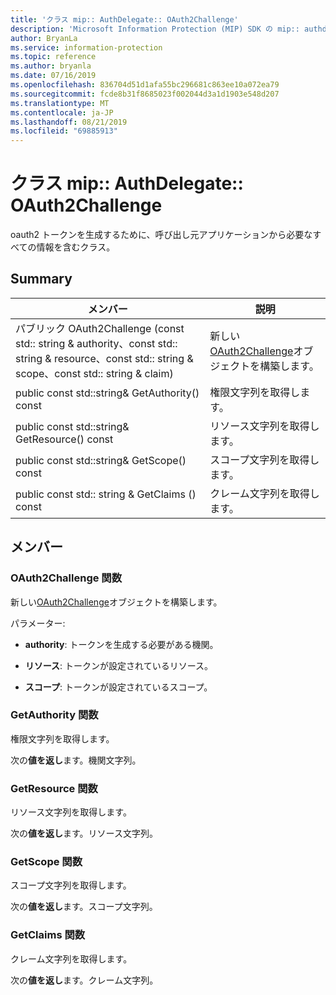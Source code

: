 ```yaml
---
title: 'クラス mip:: AuthDelegate:: OAuth2Challenge'
description: 'Microsoft Information Protection (MIP) SDK の mip:: authdelegate クラスを文書にします。'
author: BryanLa
ms.service: information-protection
ms.topic: reference
ms.author: bryanla
ms.date: 07/16/2019
ms.openlocfilehash: 836704d51d1afa55bc296681c863ee10a072ea79
ms.sourcegitcommit: fcde8b31f8685023f002044d3a1d1903e548d207
ms.translationtype: MT
ms.contentlocale: ja-JP
ms.lasthandoff: 08/21/2019
ms.locfileid: "69885913"
---
```

# <a name="class-mipauthdelegateoauth2challenge"></a>クラス mip:: AuthDelegate:: OAuth2Challenge 
oauth2 トークンを生成するために、呼び出し元アプリケーションから必要なすべての情報を含むクラス。
  
## <a name="summary"></a>Summary
 メンバー                        | 説明                                
--------------------------------|---------------------------------------------
パブリック OAuth2Challenge (const std:: string & authority、const std:: string & resource、const std:: string & scope、const std:: string & claim)  |  新しい[OAuth2Challenge](class_mip_authdelegate_oauth2challenge.md)オブジェクトを構築します。
public const std::string& GetAuthority() const  |  権限文字列を取得します。
public const std::string& GetResource() const  |  リソース文字列を取得します。
public const std::string& GetScope() const  |  スコープ文字列を取得します。
public const std:: string & GetClaims () const  |  クレーム文字列を取得します。
  
## <a name="members"></a>メンバー
  
### <a name="oauth2challenge-function"></a>OAuth2Challenge 関数
新しい[OAuth2Challenge](class_mip_authdelegate_oauth2challenge.md)オブジェクトを構築します。

パラメーター:  
* **authority**: トークンを生成する必要がある機関。 


* **リソース**: トークンが設定されているリソース。 


* **スコープ**: トークンが設定されているスコープ。


  
### <a name="getauthority-function"></a>GetAuthority 関数
権限文字列を取得します。

  
次の**値を返し**ます。機関文字列。
  
### <a name="getresource-function"></a>GetResource 関数
リソース文字列を取得します。

  
次の**値を返し**ます。リソース文字列。
  
### <a name="getscope-function"></a>GetScope 関数
スコープ文字列を取得します。

  
次の**値を返し**ます。スコープ文字列。
  
### <a name="getclaims-function"></a>GetClaims 関数
クレーム文字列を取得します。

  
次の**値を返し**ます。クレーム文字列。